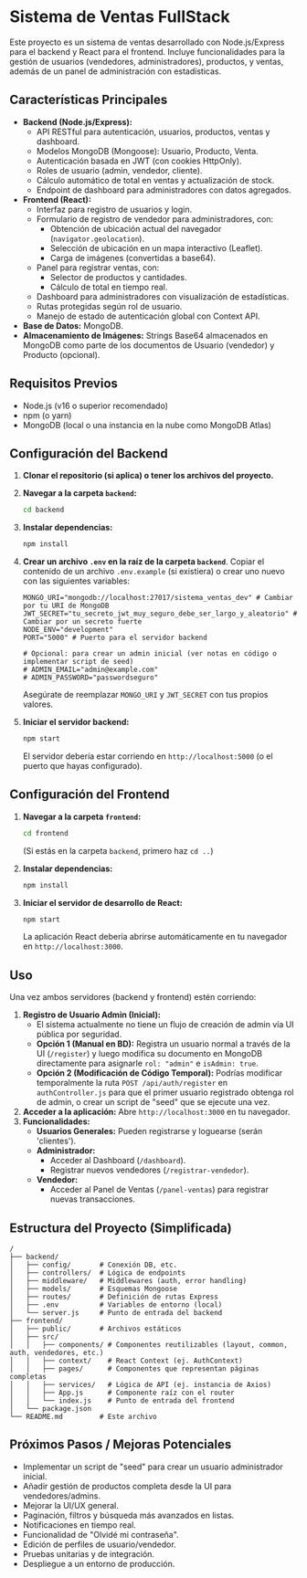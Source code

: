 # Sistema de Ventas FullStack

Este proyecto es un sistema de ventas desarrollado con Node.js/Express para el backend y React para el frontend. Incluye funcionalidades para la gestión de usuarios (vendedores, administradores), productos, y ventas, además de un panel de administración con estadísticas.

## Características Principales

*   **Backend (Node.js/Express):**
    *   API RESTful para autenticación, usuarios, productos, ventas y dashboard.
    *   Modelos MongoDB (Mongoose): Usuario, Producto, Venta.
    *   Autenticación basada en JWT (con cookies HttpOnly).
    *   Roles de usuario (admin, vendedor, cliente).
    *   Cálculo automático de total en ventas y actualización de stock.
    *   Endpoint de dashboard para administradores con datos agregados.
*   **Frontend (React):**
    *   Interfaz para registro de usuarios y login.
    *   Formulario de registro de vendedor para administradores, con:
        *   Obtención de ubicación actual del navegador (`navigator.geolocation`).
        *   Selección de ubicación en un mapa interactivo (Leaflet).
        *   Carga de imágenes (convertidas a base64).
    *   Panel para registrar ventas, con:
        *   Selector de productos y cantidades.
        *   Cálculo de total en tiempo real.
    *   Dashboard para administradores con visualización de estadísticas.
    *   Rutas protegidas según rol de usuario.
    *   Manejo de estado de autenticación global con Context API.
*   **Base de Datos:** MongoDB.
*   **Almacenamiento de Imágenes:** Strings Base64 almacenados en MongoDB como parte de los documentos de Usuario (vendedor) y Producto (opcional).

## Requisitos Previos

*   Node.js (v16 o superior recomendado)
*   npm (o yarn)
*   MongoDB (local o una instancia en la nube como MongoDB Atlas)

## Configuración del Backend

1.  **Clonar el repositorio (si aplica) o tener los archivos del proyecto.**
2.  **Navegar a la carpeta `backend`:**
    ```bash
    cd backend
    ```
3.  **Instalar dependencias:**
    ```bash
    npm install
    ```
4.  **Crear un archivo `.env` en la raíz de la carpeta `backend`**.
    Copiar el contenido de un archivo `.env.example` (si existiera) o crear uno nuevo con las siguientes variables:
    ```env
    MONGO_URI="mongodb://localhost:27017/sistema_ventas_dev" # Cambiar por tu URI de MongoDB
    JWT_SECRET="tu_secreto_jwt_muy_seguro_debe_ser_largo_y_aleatorio" # Cambiar por un secreto fuerte
    NODE_ENV="development"
    PORT="5000" # Puerto para el servidor backend

    # Opcional: para crear un admin inicial (ver notas en código o implementar script de seed)
    # ADMIN_EMAIL="admin@example.com"
    # ADMIN_PASSWORD="passwordseguro"
    ```
    Asegúrate de reemplazar `MONGO_URI` y `JWT_SECRET` con tus propios valores.

5.  **Iniciar el servidor backend:**
    ```bash
    npm start
    ```
    El servidor debería estar corriendo en `http://localhost:5000` (o el puerto que hayas configurado).

## Configuración del Frontend

1.  **Navegar a la carpeta `frontend`:**
    ```bash
    cd frontend
    ```
    (Si estás en la carpeta `backend`, primero haz `cd ..`)

2.  **Instalar dependencias:**
    ```bash
    npm install
    ```
3.  **Iniciar el servidor de desarrollo de React:**
    ```bash
    npm start
    ```
    La aplicación React debería abrirse automáticamente en tu navegador en `http://localhost:3000`.

## Uso

Una vez ambos servidores (backend y frontend) estén corriendo:

1.  **Registro de Usuario Admin (Inicial):**
    *   El sistema actualmente no tiene un flujo de creación de admin vía UI pública por seguridad.
    *   **Opción 1 (Manual en BD):** Registra un usuario normal a través de la UI (`/register`) y luego modifica su documento en MongoDB directamente para asignarle `rol: "admin"` e `isAdmin: true`.
    *   **Opción 2 (Modificación de Código Temporal):** Podrías modificar temporalmente la ruta `POST /api/auth/register` en `authController.js` para que el primer usuario registrado obtenga rol de admin, o crear un script de "seed" que se ejecute una vez.
2.  **Acceder a la aplicación:** Abre `http://localhost:3000` en tu navegador.
3.  **Funcionalidades:**
    *   **Usuarios Generales:** Pueden registrarse y loguearse (serán 'clientes').
    *   **Administrador:**
        *   Acceder al Dashboard (`/dashboard`).
        *   Registrar nuevos vendedores (`/registrar-vendedor`).
    *   **Vendedor:**
        *   Acceder al Panel de Ventas (`/panel-ventas`) para registrar nuevas transacciones.

## Estructura del Proyecto (Simplificada)

```
/
├── backend/
│   ├── config/       # Conexión DB, etc.
│   ├── controllers/  # Lógica de endpoints
│   ├── middleware/   # Middlewares (auth, error handling)
│   ├── models/       # Esquemas Mongoose
│   ├── routes/       # Definición de rutas Express
│   ├── .env          # Variables de entorno (local)
│   └── server.js     # Punto de entrada del backend
├── frontend/
│   ├── public/       # Archivos estáticos
│   ├── src/
│   │   ├── components/ # Componentes reutilizables (layout, common, auth, vendedores, etc.)
│   │   ├── context/    # React Context (ej. AuthContext)
│   │   ├── pages/      # Componentes que representan páginas completas
│   │   ├── services/   # Lógica de API (ej. instancia de Axios)
│   │   ├── App.js      # Componente raíz con el router
│   │   └── index.js    # Punto de entrada del frontend
│   └── package.json
└── README.md         # Este archivo
```

## Próximos Pasos / Mejoras Potenciales

*   Implementar un script de "seed" para crear un usuario administrador inicial.
*   Añadir gestión de productos completa desde la UI para vendedores/admins.
*   Mejorar la UI/UX general.
*   Paginación, filtros y búsqueda más avanzados en listas.
*   Notificaciones en tiempo real.
*   Funcionalidad de "Olvidé mi contraseña".
*   Edición de perfiles de usuario/vendedor.
*   Pruebas unitarias y de integración.
*   Despliegue a un entorno de producción.
```
